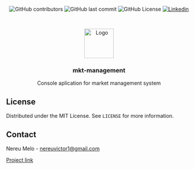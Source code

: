 <p align="center">
    <img alt="GitHub contributors" src="https://img.shields.io/github/contributors/nvmelo/mkt-management">
    <img alt="GitHub last commit" src="https://img.shields.io/github/last-commit/nvmelo/mkt-management?label=updated">
    <img alt="GitHub License" src="https://img.shields.io/github/license/nvmelo/mkt-management">
    <a href="https://www.linkedin.com/in/nvmelo/">
        <img alt="Linkedin" src="https://img.shields.io/badge/LinkedIn-555.svg?logo=linkedin&style=flat"/>
    </a>
</p>




<br />

<p align="center">
  <a href="https://github.com/nvmelo/mkt-management">
    <img src="https://www.flaticon.com/svg/static/icons/svg/2230/2230606.svg" alt="Logo" width="80" height="80">
  </a>

  <h3 align="center">mkt-management</h3>

  <p align="center">
    Console aplication for market management system
  </p>
</p>

<!-- LICENSE -->
## License

Distributed under the MIT License. See `LICENSE` for more information.



<!-- CONTACT -->
## Contact

Nereu Melo -  nereuvictor1@gmail.com

[Project link](https://github.com/nvmelo/mkt-management)